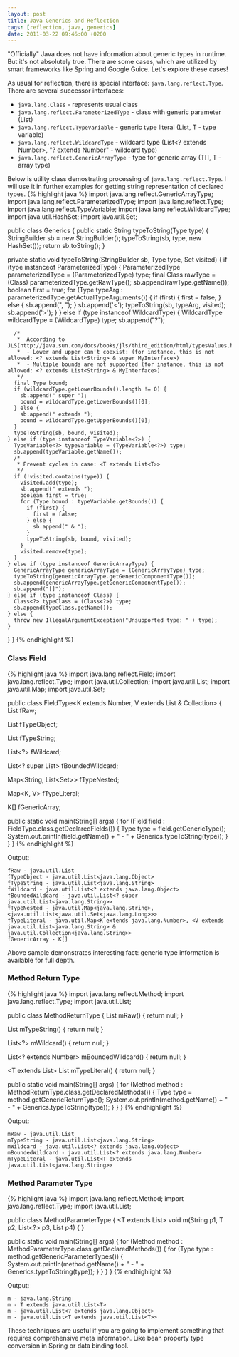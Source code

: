 ```yaml
---
layout: post
title: Java Generics and Reflection
tags: [reflection, java, generics]
date: 2011-03-22 09:46:00 +0200
---
```

"Officially" Java does not have information about generic types in runtime. But it's not absolutely true. There are some cases, which are utilized by smart frameworks like Spring and Google Guice. Let's explore these cases!

<!-- more -->

As usual for reflection, there is special interface: `java.lang.reflect.Type`. There are several successor interfaces:

* `java.lang.Class` - represents usual class
* `java.lang.reflect.ParameterizedType` - class with generic parameter (List<String>)
* `java.lang.reflect.TypeVariable` - generic type literal (List<T>, T - type variable)
* `java.lang.reflect.WildcardType` - wildcard type (List<? extends Number>, "? extends Number" - wildcard type)
* `java.lang.reflect.GenericArrayType` - type for generic array (T\[\], T - array type)

Below is utility class demostrating processing of `java.lang.reflect.Type`. I will use it in further examples for getting string representation of declared types.
{% highlight java %}
import java.lang.reflect.GenericArrayType;
import java.lang.reflect.ParameterizedType;
import java.lang.reflect.Type;
import java.lang.reflect.TypeVariable;
import java.lang.reflect.WildcardType;
import java.util.HashSet;
import java.util.Set;

public class Generics {
  public static String typeToString(Type type) {
    StringBuilder sb = new StringBuilder();
    typeToString(sb, type, new HashSet<Type>());
    return sb.toString();
  }

  private static void typeToString(StringBuilder sb, Type type, Set<Type> visited) {
    if (type instanceof ParameterizedType) {
      ParameterizedType parameterizedType = (ParameterizedType) type;
      final Class<?> rawType = (Class<?>) parameterizedType.getRawType();
      sb.append(rawType.getName());
      boolean first = true;
      for (Type typeArg : parameterizedType.getActualTypeArguments()) {
        if (first) {
          first = false;
        } else {
          sb.append(", ");
        }
        sb.append('<');
        typeToString(sb, typeArg, visited);
        sb.append('>');
      }
    } else if (type instanceof WildcardType) {
      WildcardType wildcardType = (WildcardType) type;
      sb.append("?");

      /*
       *  According to JLS(http://java.sun.com/docs/books/jls/third_edition/html/typesValues.html#4.5.1):
       *  - Lower and upper can't coexist: (for instance, this is not allowed: <? extends List<String> & super MyInterface>)
       *  - Multiple bounds are not supported (for instance, this is not allowed: <? extends List<String> & MyInterface>)
       */
      final Type bound;
      if (wildcardType.getLowerBounds().length != 0) {
        sb.append(" super ");
        bound = wildcardType.getLowerBounds()[0];
      } else {
        sb.append(" extends ");
        bound = wildcardType.getUpperBounds()[0];
      }
      typeToString(sb, bound, visited);
    } else if (type instanceof TypeVariable<?>) {
      TypeVariable<?> typeVariable = (TypeVariable<?>) type;
      sb.append(typeVariable.getName());
      /*
       * Prevent cycles in case: <T extends List<T>>
       */
      if (!visited.contains(type)) {
        visited.add(type);
        sb.append(" extends ");
        boolean first = true;
        for (Type bound : typeVariable.getBounds()) {
          if (first) {
            first = false;
          } else {
            sb.append(" & ");
          }
          typeToString(sb, bound, visited);
        }
        visited.remove(type);
      }
    } else if (type instanceof GenericArrayType) {
      GenericArrayType genericArrayType = (GenericArrayType) type;
      typeToString(genericArrayType.getGenericComponentType());
      sb.append(genericArrayType.getGenericComponentType());
      sb.append("[]");
    } else if (type instanceof Class) {
      Class<?> typeClass = (Class<?>) type;
      sb.append(typeClass.getName());
    } else {
      throw new IllegalArgumentException("Unsupported type: " + type);
    }
  }
}
{% endhighlight %}

### Class Field
{% highlight java %}
import java.lang.reflect.Field;
import java.lang.reflect.Type;
import java.util.Collection;
import java.util.List;
import java.util.Map;
import java.util.Set;

public class FieldType<K extends Number, V extends List<String> & Collection<String>> {
  List fRaw;

  List<Object> fTypeObject;

  List<String> fTypeString;

  List<?> fWildcard;

  List<? super List<String>> fBoundedWildcard;

  Map<String, List<Set<Long>>> fTypeNested;

  Map<K, V> fTypeLiteral;

  K[] fGenericArray;

  public static void main(String[] args) {
    for (Field field : FieldType.class.getDeclaredFields()) {
      Type type = field.getGenericType();
      System.out.println(field.getName() + " - " + Generics.typeToString(type));
    }
  }
}
{% endhighlight %}

Output:

~~~~~
fRaw - java.util.List
fTypeObject - java.util.List<java.lang.Object>
fTypeString - java.util.List<java.lang.String>
fWildcard - java.util.List<? extends java.lang.Object>
fBoundedWildcard - java.util.List<? super java.util.List<java.lang.String>>
fTypeNested - java.util.Map<java.lang.String>, <java.util.List<java.util.Set<java.lang.Long>>>
fTypeLiteral - java.util.Map<K extends java.lang.Number>, <V extends java.util.List<java.lang.String> & java.util.Collection<java.lang.String>>
fGenericArray - K[]
~~~~~

Above sample demonstrates interesting fact: generic type information is
available for full depth.

### Method Return Type
{% highlight java %}
import java.lang.reflect.Method;
import java.lang.reflect.Type;
import java.util.List;

public class MethodReturnType {
  List mRaw() { return null; }

  List<String> mTypeString() { return null; }

  List<?> mWildcard() { return null; }

  List<? extends Number> mBoundedWildcard() { return null; }

  <T extends List<String>> List<T> mTypeLiteral() { return null; }

  public static void main(String[] args) {
    for (Method method : MethodReturnType.class.getDeclaredMethods()) {
      Type type = method.getGenericReturnType();
      System.out.println(method.getName() + " - " + Generics.typeToString(type));
    }
  }
}
{% endhighlight %}

Output:

~~~~~
mRaw - java.util.List
mTypeString - java.util.List<java.lang.String>
mWildcard - java.util.List<? extends java.lang.Object>
mBoundedWildcard - java.util.List<? extends java.lang.Number>
mTypeLiteral - java.util.List<T extends java.util.List<java.lang.String>>
~~~~~

### Method Parameter Type
{% highlight java %}
import java.lang.reflect.Method;
import java.lang.reflect.Type;
import java.util.List;

public class MethodParameterType {
  <T extends List<T>> void m(String p1, T p2, List<?> p3, List<T> p4) { }

  public static void main(String[] args) {
    for (Method method : MethodParameterType.class.getDeclaredMethods()) {
      for (Type type : method.getGenericParameterTypes()) {
        System.out.println(method.getName() + " - " + Generics.typeToString(type));
      }
    }
  }
}
{% endhighlight %}

Output:

~~~~~
m - java.lang.String
m - T extends java.util.List<T>
m - java.util.List<? extends java.lang.Object>
m - java.util.List<T extends java.util.List<T>>
~~~~~

These techniques are useful if you are going to implement something that requires comprehensive meta information. Like bean property type conversion in Spring or data binding tool.
